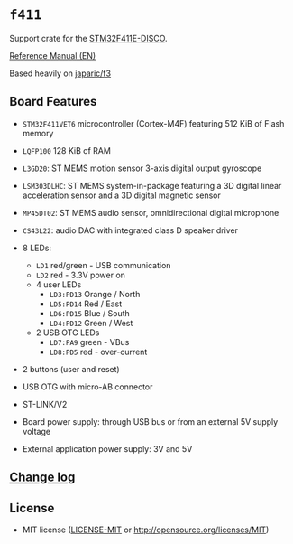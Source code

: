 # `f411`
Support crate for the [STM32F411E-DISCO](https://www.st.com/en/evaluation-tools/32f411ediscovery.html).

[Reference Manual (EN)](https://www.st.com/content/ccc/resource/technical/document/user_manual/e9/d2/00/5e/15/46/44/0e/DM00148985.pdf/files/DM00148985.pdf/jcr:content/translations/en.DM00148985.pdf)

Based heavily on [japaric/f3](https://github.com/japaric/f3)

## Board Features
- `STM32F411VET6` microcontroller (Cortex-M4F) featuring 512 KiB of Flash memory
- `LQFP100` 128 KiB of RAM
- `L3GD20`: ST MEMS motion sensor 3-axis digital output gyroscope
- `LSM303DLHC`: ST MEMS system-in-package featuring a 3D digital linear acceleration sensor and a 3D digital magnetic sensor
- `MP45DT02`: ST MEMS audio sensor, omnidirectional digital microphone
- `CS43L22`: audio DAC with integrated class D speaker driver
- 8 LEDs:
    - `LD1` red/green - USB communication
    - `LD2` red - 3.3V power on
    - 4 user LEDs
        - `LD3:PD13` Orange / North
        - `LD5:PD14` Red / East
        - `LD6:PD15` Blue / South
        - `LD4:PD12` Green / West
    - 2 USB OTG LEDs
        - `LD7:PA9` green - VBus
        - `LD8:PD5` red - over-current
- 2 buttons (user and reset)
- USB OTG with micro-AB connector

- ST-LINK/V2
- Board power supply: through USB bus or from an external 5V supply voltage
- External application power supply: 3V and 5V

<!-- ## [Documentation](https://docs.rs/f4) -->

## [Change log](CHANGELOG.md)

## License
- MIT license ([LICENSE-MIT](LICENSE-MIT) or http://opensource.org/licenses/MIT)
